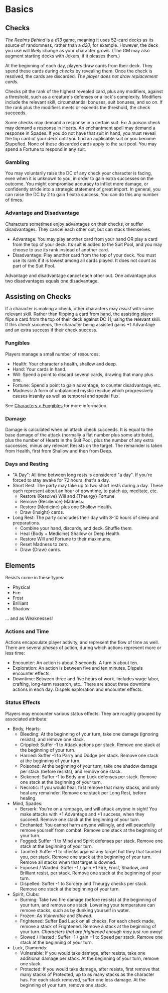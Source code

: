 # Basics

## Checks

*The Realms Behind* is a *d13* game, meaning it uses 52-card decks as its source of randomness, rather than a *d20*, for example. However, the deck you use will likely change as your character grows. (The GM may also augment starting decks with Jokers, if it pleases them.)

At the beginning of each day, players draw cards from their deck. They spend these cards during *checks* by revealing them. Once the check is resolved, the cards are discarded. *The player does not draw replacement cards.*

Checks pit the rank of the highest revealed card, plus any modifiers, against a threshold, such as a creature's defenses or a lock's complexity. Modifiers include the relevant skill, circumstantial bonuses, suit bonuses, and so on. If the rank plus the modifiers meets or exceeds the threshold, the check succeeds.

Some checks may demand a response in a certain suit. Ex: A poison check may demand a response in Hearts. An enchantment spell may demand a response in Spades. If you do not have that suit in hand, you must reveal the top card of your deck until you find an applicable suit or you become Stupefied. None of these discarded cards apply to the suit pool. You may spend a Fortune to respond in any suit.

### Gambling

You may voluntarily raise the DC of any check your character is facing, even when it is unknown to you, in order to gain extra successes on the outcome. You might compromise accuracy to inflict more damage, or confidently stride into a strategic statement of great import. In general, you can raise the DC by 2 to gain 1 extra success. You can do this any number of times.

### Advantage and Disadvantage

Characters sometimes enjoy advantages on their checks, or suffer disadvantages. They cancel each other out, but can stack themselves.

- Advantage: You may play another card from your hand OR play a card from the top of your deck. Its suit is added to the Suit Pool, and you may choose to use its rank instead of another card.
- Disadvantage: Play another card from the top of your deck. You must use its rank if it is lowest among all cards played. It does not count as part of the Suit Pool.

Advantage and disadvantage cancel each other out. One advantage plus two disadvantages equals one disadvantage.

## Assisting on Checks

If a character is making a check, other characters may *assist* with some relevant skill. Rather than flipping a card from hand, the assisting player flips a card from the top of their deck against DC 11, using the relevant skill. If this check succeeds, the character being assisted gains +1 Advantage and an extra success if their check success.

### Fungibles

Players manage a small number of resources:

- Health: Your character's health, shallow and deep.
- Hand: Your cards in hand.
- Will: Spend a point to discard several cards, drawing that many plus one.
- Fortune: Spend a point to gain advantage, to counter disadvantage, etc.
- Madness: A form of unbalanced mystic residue which progressively causes insanity as well as temporal and spatial flux.

See [Characters > Fungibles](./characters.md#fungibles) for more information.

### Damage

Damage is calculated when an attack check succeeds. It is equal to the base damage of the attack (normally a flat number plus some attribute), plus the number of Hearts in the Suit Pool, plus the number of any extra successes, minus any relevant Resists on the target. The remainder is taken from Health, first from Shallow and then from Deep.

### Days and Resting

- "A Day": All time between long rests is considered "a day". If you're forced to stay awake for 72 hours, that's a day.
- Short Rest: The party may take up to two short rests during a day. These each represent about an hour of downtime, to patch up, meditate, etc.
    - Restore {Resolve} Will and {Theurgy} Fortune
    - Remove {Resilience} Madness.
    - Restore {Medicine} plus one Shallow Health.
    - Draw {Insight} cards.
- Long Rest: The party concludes their day with 8-10 hours of sleep and preparations.
    - Combine your hand, discards, and deck. Shuffle them.
    - Heal {Body + Medicine} Shallow or Deep Health.
    - Restore Will and Fortune to their maximums.
    - Reset Madness to zero.
    - Draw {Draw} cards.

## Elements

Resists come in these types:

- Physical
- Fire
- Frost
- Brilliant
- Shadow

... and as Weaknesses!

### Actions and Time

Actions encapsulate player activity, and represent the flow of time as well. There are several *phases* of action, during which actions represent more or less time:

- Encounter: An action is about 3 seconds. A turn is about ten.
- Exploration: An action is between five and ten minutes. Dispels encounter effects.
- Downtime: Between three and five hours of work. Includes wage labor, crafting, long-term research, etc.. There are about three downtime actions in each day. Dispels exploration and encounter effects.

### Status Effects

Players may encounter various status effects. They are roughly grouped by associated attribute:

- Body, Hearts:
    - Bleeding: At the beginning of your turn, take one damage (ignoring resists), and remove one stack.
    - Crippled: Suffer -1 to Attack actions per stack. Remove one stack at the beginning of your turn.
    - Harried: Suffer -1 to Parry and Dodge per stack. Remove one stack at the beginning of your turn.
    - Poisoned: At the beginning of your turn, take one shadow damage per stack (before resists), and remove one stack.
    - Sickened: Suffer -1 to Body and Luck defenses per stack. Remove one stack at the beginning of your turn.
    - Necrotic: If you would heal, first remove that many stacks, and only heal any remainder. Remove one stack per Long Rest, before healing.
- Mind, Spades:
    - Berserk: You're on a rampage, and will attack anyone in sight! You make attacks with +1 Advantage and +1 success, when they succeed. Remove one stack at the beginning of your turn.
    - Enchanted: You cannot harm anyone willingly, and will peacefully remove yourself from combat. Remove one stack at the beginning of your turn.
    - Fogged: Suffer -1 to Mind and Spirit defenses per stack. Remove one stack at the beginning of your turn.
    - Taunted: Suffer -1 to checks against any target but they that taunted you, per stack. Remove one stack at the beginning of your turn. Remove all stacks when that target is downed.
    - Exposed / Warded: Suffer -1 / gain +1 Fire, Frost, Shadow, and Brilliant resist, per stack. Remove one stack at the beginning of your turn.
    - Dispelled: Suffer -1 to Sorcery and Theurgy checks per stack. Remove one stack at the beginning of your turn.
- Spirit, Clubs:
    - Burning: Take two fire damage (before resists) at the beginning of your turn, and remove one stack. Lowering your temperature can remove stacks, such as by dunking yourself in water.
    - Frozen: As *Vulnerable* and *Slowed*.
    - Frightened: Suffer Bad Luck on all checks. For each check made, remove a stack of Frightened. Remove a stack at the beginning of your turn. *Characters that are frightened enough may just run away!*
    - Slowed / Hasted : Suffer -1 / gain +1 to Speed per stack. Remove one stack at the beginning of your turn.
- Luck, Diamonds:
    - Vulnerable: If you would take damage, after resists, take one additional damage per stack. At the beginning of your turn, remove one stack.
    - Protected: If you would take damage, after resists, first remove that many stacks of Protected, up to as many stacks as the character has. For each stack removed, suffer one less damage. At the beginning of your turn, remove one stack.
